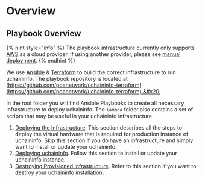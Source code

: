 # Overview

## Playbook Overview

{% hint style="info" %}
The playbook infrastructure currently only supports [AWS](./#using-aws-codedeploy-to-monitor-and-manage-a-uchaininfo-deployment) as a cloud provider. If using another provider, please see [manual deployment](../manual-old-ui/).
{% endhint %}

We use [Ansible](https://docs.ansible.com/ansible/latest/index.html) & [Terraform](https://www.terraform.io/intro/getting-started/install.html) to build the correct infrastructure to run uchaininfo. The playbook repository is located at [https://github.com/poanetwork/uchaininfo-terraform](https://github.com/poanetwork/uchaininfo-terraform).&#x20;

In the root folder you will find Ansible Playbooks to create all necessary infrastructure to deploy uchaininfo. The `lambda` folder also contains a set of scripts that may be useful in your uchaininfo infrastructure.

1. [Deploying the Infrastructure](deploying-the-uchaininfo-infrastructure.md). This section describes all the steps to deploy the virtual hardware that is required for production instance of uchaininfo. Skip this section if you do have an infrastructure and simply want to install or update your uchaininfo.&#x20;
2. [Deploying uchaininfo](deploying-uchaininfo.md). Follow this section to install or update your uchaininfo instance.
3. [Destroying Provisioned Infrastructure](destroying-provisioned-infrastructure.md). Refer to this section if you want to destroy your uchaininfo installation.
